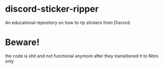 # discord-sticker-ripper
 An educational repository on how to rip stickers from Discord.

# Beware!
the code is shit and not functional anymore after they transitioned it to Nitro only
